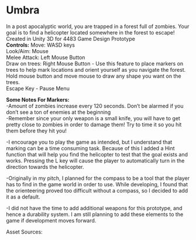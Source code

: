 # Umbra
In a post apocalyptic world, you are trapped in a forest full of zombies. Your goal is to find a helicopter located somewhere in the forest to escape!<br>
Created in Unity 3D for 4483 Game Design Prototype <br>
<b>Controls:</b>
Move: WASD keys<br>
Look/Aim: Mouse<br>
Melee Attack: Left Mouse Button<br>
Draw on trees: Right Mouse Button - Use this feature to place markers on trees to help mark locations and orient yourself as you navigate the forest. Hold mouse button and move mouse to draw any shape you want on the trees. <br>
Escape Key - Pause Menu <br>

<b>Some Notes For Markers:</b><br>
-Amount of zombies increase every 120 seconds. Don’t be alarmed if you don’t see a ton of enemies at the beginning <br>
-Remember since your only weapon is a small knife, you will have to get pretty close to zombies in order to damage them! Try to time it so you hit them before they hit you! <br>

-I encourage you to play the game as intended, but I understand that marking can be a time consuming task. Because of this I added a Hint function that will help you find the helicopter to test that the goal exists and works. Pressing the L key will cause the player to automatically turn in the direction towards the helicopter. <br>

-Originally in my pitch, I planned for the compass to be a tool that the player has to find in the game world in order to use. While developing, I found that the orienteering proved too difficult without a compass, so I decided to add it as a default. <br>

-I did not have the time to add additional weapons for this prototype, and hence a durability system. I am still planning to add these elements to the game if development moves forward. <br>

Asset Sources:

